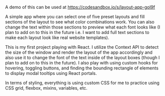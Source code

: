 A demo of this can be used at https://codesandbox.io/s/layout-app-gol9f

A simple app where you can select one of five preset layouts and fill sections of the layout to see what color combinations work. You can also change the text within those sections to preview what each font looks like (I plan to add on to this in the future i.e. I want to add full text sections to make each layout look like real website templates).

This is my first project playing with React. I utilize the Context API to detect the size of the window and render the layout of the app accordingly and also use it to change the font of the text inside of the layout boxes (though I plan to add on to this in the future). I also play with using custom hooks for hovering, toggling buttons, and finding the bounding rectangle of elements to display modal tooltips using React portals.

In terms of styling, everything is using custom CSS for me to practice using CSS grid, flexbox, mixins, variables, etc. 
